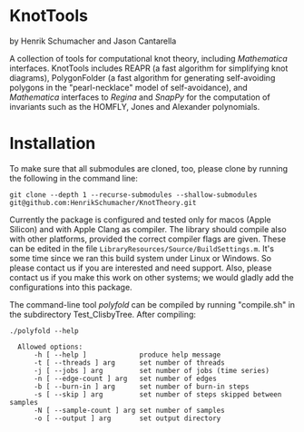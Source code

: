 # KnotTools
by Henrik Schumacher and Jason Cantarella

A collection of tools for computational knot theory, including _Mathematica_ interfaces. KnotTools includes REAPR (a fast algorithm for simplifying knot diagrams), PolygonFolder (a fast algorithm for generating self-avoiding polygons in the "pearl-necklace" model of self-avoidance), and _Mathematica_ interfaces to _Regina_ and _SnapPy_ for the computation of invariants such as the HOMFLY, Jones and Alexander polynomials.

# Installation

To make sure that all submodules are cloned, too, please clone by running the following in the command line:

    git clone --depth 1 --recurse-submodules --shallow-submodules git@github.com:HenrikSchumacher/KnotTheory.git

Currently the package is configured and tested only for macos (Apple Silicon) and with Apple Clang as compiler. The library should compile also with other platforms, provided the correct compiler flags are given. These can be edited in the file `LibraryResources/Source/BuildSettings.m`. It's some time since we ran this build system under Linux or Windows. So please contact us if you are interested and need support. Also, please contact us if you make this work on other systems; we would gladly add the configurations into this package.

The command-line tool _polyfold_ can be compiled by running "compile.sh" in the subdirectory Test_ClisbyTree. After compiling:

    ./polyfold --help

      Allowed options:
          -h [ --help ]             produce help message
          -t [ --threads ] arg      set number of threads
          -j [ --jobs ] arg         set number of jobs (time series)
          -n [ --edge-count ] arg   set number of edges
          -b [ --burn-in ] arg      set number of burn-in steps
          -s [ --skip ] arg         set number of steps skipped between samples
          -N [ --sample-count ] arg set number of samples
          -o [ --output ] arg       set output directory
